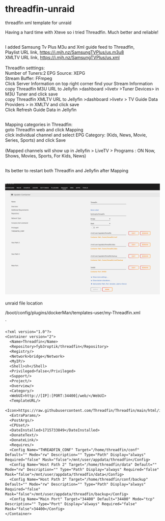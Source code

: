 # threadfin-unraid
threadfin xml template for unraid

Having a hard time with Xteve so i tried Threadfin. Much better and reliable!<br><br>

I added Samsung Tv Plus M3u and Xml guide feed to Threadfin, <br>
Playlist URL link, https://i.mjh.nz/SamsungTVPlus/us.m3u8 <br>
XMLTV URL link, https://i.mjh.nz/SamsungTVPlus/us.xml <br><br>
Threadfin setttings: <br>
Number of Tuners:2 
EPG Source: XEPG<br>
Stream Buffer: FFmpeg<br>
Click Server Information on top right corner find your Stream Information<br>
copy Threadfin M3U URL to Jellyfin >dashboard >livetv >Tuner Devices> in M3U Tuner and click save<br>
copy Threadfin XMLTV URL to Jellyfin >dashboard >livetv > TV Guide Data Providers > in XMLTV and click save<br>
Click Refresh Guide Data in Jellyfin<br><br>

Mapping categories in Threadfin:<br>
goto Threadfin web and click Mapping<br>
click individual channel and select EPG Category: (Kids, News, Movie, Series, Sports)  and click Save<br><br>
(Mapped channels will show up in Jellyfin > LiveTV > Programs : ON Now, Shows, Movies, Sports, For Kids, News)<br><br>

Its better to restart both Threadfin and Jellyfin after Mapping<br>
<br><br>
<img src="https://github.com/jjone/threadfin-unraid/blob/main/Snipaste_2024-05-19_11-22-40.png">
<br><br>
unraid file location

/boot/config/plugins/dockerMan/templates-user/my-Threadfin.xml

`
`````
<?xml version="1.0"?>
<Container version="2">
  <Name>Threadfin</Name>
  <Repository>fyb3roptik/threadfin</Repository>
  <Registry/>
  <Network>bridge</Network>
  <MyIP/>
  <Shell>sh</Shell>
  <Privileged>false</Privileged>
  <Support/>
  <Project/>
  <Overview/>
  <Category/>
  <WebUI>http://[IP]:[PORT:34400]/web/</WebUI>
  <TemplateURL/>
  <Icon>https://raw.githubusercontent.com/Threadfin/Threadfin/main/html/img/threadfin.ico</Icon>
  <ExtraParams/>
  <PostArgs/>
  <CPUset/>
  <DateInstalled>1715733849</DateInstalled>
  <DonateText/>
  <DonateLink/>
  <Requires/>
  <Config Name="THREADFIN_CONF" Target="/home/threadfin/conf" Default="" Mode="rw" Description="" Type="Path" Display="always" Required="false" Mask="false">/mnt/user/appdata/threadfin</Config>
  <Config Name="Host Path 2" Target="/home/threadfin/data" Default="" Mode="rw" Description="" Type="Path" Display="always" Required="false" Mask="false">/mnt/user/appdata/threadfin/data</Config>
  <Config Name="Host Path 3" Target="/home/threadfin/conf/backup" Default="" Mode="rw" Description="" Type="Path" Display="always" Required="false" Mask="false">/mnt/user/appdata/threadfin/backup</Config>
  <Config Name="Main Port" Target="34400" Default="34400" Mode="tcp" Description="" Type="Port" Display="always" Required="false" Mask="false">34400</Config>
</Container>


